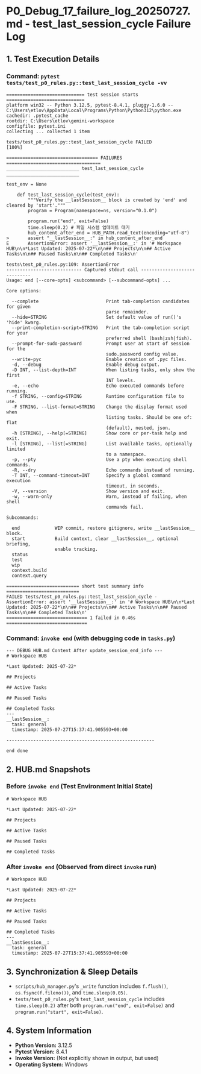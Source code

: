 # P0_Debug_17_failure_log_20250727.md - test_last_session_cycle Failure Log

## 1. Test Execution Details

### Command: `pytest tests/test_p0_rules.py::test_last_session_cycle -vv`

```
============================= test session starts =============================
platform win32 -- Python 3.12.5, pytest-8.4.1, pluggy-1.6.0 -- C:\Users\etlov\AppData\Local\Programs\Python\Python312\python.exe
cachedir: .pytest_cache
rootdir: C:\Users\etlov\gemini-workspace
configfile: pytest.ini
collecting ... collected 1 item

tests/test_p0_rules.py::test_last_session_cycle FAILED                   [100%]

================================== FAILURES ===================================
___________________________ test_last_session_cycle ___________________________

test_env = None

    def test_last_session_cycle(test_env):
        """Verify the __lastSession__ block is created by 'end' and cleared by 'start'."""
        program = Program(namespace=ns, version="0.1.0")

        program.run("end", exit=False)
        time.sleep(0.2) # 파일 시스템 업데이트 대기
        hub_content_after_end = HUB_PATH.read_text(encoding="utf-8")
>       assert "__lastSession__:" in hub_content_after_end
E       AssertionError: assert '__lastSession__:' in '# Workspace HUB\n\n*Last Updated: 2025-07-22*\n\n## Projects\n\n## Active Tasks\n\n## Paused Tasks\n\n## Completed Tasks\n'

tests\test_p0_rules.py:109: AssertionError
---------------------------- Captured stdout call -----------------------------
Usage: end [--core-opts] <subcommand> [--subcommand-opts] ...

Core options:

  --complete                         Print tab-completion candidates for given
                                     parse remainder.
  --hide=STRING                      Set default value of run()'s 'hide' kwarg.
  --print-completion-script=STRING   Print the tab-completion script for your
                                     preferred shell (bash|zsh|fish).
  --prompt-for-sudo-password         Prompt user at start of session for the
                                     sudo.password config value.
  --write-pyc                        Enable creation of .pyc files.
  -d, --debug                        Enable debug output.
  -D INT, --list-depth=INT           When listing tasks, only show the first
                                     INT levels.
  -e, --echo                         Echo executed commands before running.
  -f STRING, --config=STRING         Runtime configuration file to use.
  -F STRING, --list-format=STRING    Change the display format used when
                                     listing tasks. Should be one of: flat
                                     (default), nested, json.
  -h [STRING], --help[=STRING]       Show core or per-task help and exit.
  -l [STRING], --list[=STRING]       List available tasks, optionally limited
                                     to a namespace.
  -p, --pty                          Use a pty when executing shell commands.
  -R, --dry                          Echo commands instead of running.
  -T INT, --command-timeout=INT      Specify a global command execution
                                     timeout, in seconds.
  -V, --version                      Show version and exit.
  -w, --warn-only                    Warn, instead of failing, when shell
                                     commands fail.

Subcommands:

  end             WIP commit, restore gitignore, write __lastSession__ block.
  start           Build context, clear __lastSession__, optional briefing,
                  enable tracking.
  status
  test
  wip
  context.build
  context.query

=========================== short test summary info ===========================
FAILED tests/test_p0_rules.py::test_last_session_cycle - AssertionError: assert '__lastSession__:' in '# Workspace HUB\n\n*Last Updated: 2025-07-22*\n\n## Projects\n\n## Active Tasks\n\n## Paused Tasks\n\n## Completed Tasks\n'
============================== 1 failed in 0.46s ==============================
```

### Command: `invoke end` (with debugging code in `tasks.py`)

```
--- DEBUG HUB.md Content After update_session_end_info ---
# Workspace HUB

*Last Updated: 2025-07-22*

## Projects

## Active Tasks

## Paused Tasks

## Completed Tasks
---
__lastSession__:
  task: general
  timestamp: 2025-07-27T15:37:41.905593+00:00

-------------------------------------------------------

end done
```

## 2. HUB.md Snapshots

### Before `invoke end` (Test Environment Initial State)

```
# Workspace HUB

*Last Updated: 2025-07-22*

## Projects

## Active Tasks

## Paused Tasks

## Completed Tasks
```

### After `invoke end` (Observed from direct `invoke` run)

```
# Workspace HUB

*Last Updated: 2025-07-22*

## Projects

## Active Tasks

## Paused Tasks

## Completed Tasks
---
__lastSession__:
  task: general
  timestamp: 2025-07-27T15:37:41.905593+00:00
```

## 3. Synchronization & Sleep Details

*   `scripts/hub_manager.py`'s `_write` function includes `f.flush()`, `os.fsync(f.fileno())`, and `time.sleep(0.05)`.
*   `tests/test_p0_rules.py`'s `test_last_session_cycle` includes `time.sleep(0.2)` after both `program.run("end", exit=False)` and `program.run("start", exit=False)`.

## 4. System Information

*   **Python Version:** 3.12.5
*   **Pytest Version:** 8.4.1
*   **Invoke Version:** (Not explicitly shown in output, but used)
*   **Operating System:** Windows

```